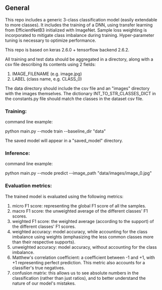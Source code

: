 ## General
This repo includes a generic 3-class classification model (easily extendable to more classes).
It includes the training of a DNN, using transfer learning from EfficientNetB3 initialized with ImageNet.
Sample loss weighting is incorporated to mitigate class imbalance during training.
Hyper-parameter tuning is necessary to optimize performance.

This repo is based on keras 2.6.0 + tensorflow backend 2.6.2.

All training and test data should be aggregated in a directory, along with a csv file describing its contents using 2 fields:
1. IMAGE_FILENAME (e.g. image.jpg)
2. LABEL (class name, e.g. CLASS_0)

The data directory should include the csv file and an "images" directory with the images themselves.
The dictionary INT_TO_STR_CLASSES_DICT in the constants.py file should match the classes in the dataset csv file.

### Training:
command line example:

python main.py --mode train --baseline_dir "data"

The saved model will appear in a "saved_model" directory.

### Inference:
command line example:

python main.py --mode predict --image_path "data/images/image_0.jpg"

### Evaluation metrics:
The trained model is evaluated using the following metrics:
1. micro F1 score: representing the global F1 score of all the samples.
2. macro F1 score: the unweighted average of the different classes' F1 scores.
3. weighted F1 score: the weighted average (according to the support) of the different classes' F1 scores.
4. weighted accuracy: model accuracy, while accounting for the class imbalance using weights (emphasizing the less common classes more than their respective supports).
5. unweighted accuracy: model accuracy, without accounting for the class imbalance.
6. Matthew's correlation coefficient: a coefficient between -1 and +1, with +1 representing perfect prediction. This metric also accounts for a classifier's true negatives.
7. confusion matrix: this allows us to see absolute numbers in the classification (rather than just ratios), and to better understand the nature of our model's mistakes.
